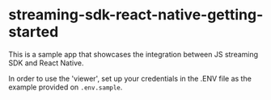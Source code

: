 # streaming-sdk-react-native-getting-started
This is a sample app that showcases the integration between JS streaming SDK and React Native.

In order to use the 'viewer', set up your credentials in the .ENV file as the example provided on `.env.sample`.